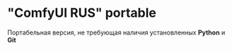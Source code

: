 # "ComfyUI RUS" portable
Портабельная версия, не требующая наличия установленных **Python** и **Git**
